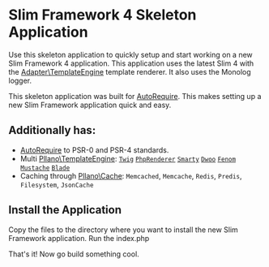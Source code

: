# Slim Framework 4 Skeleton Application

Use this skeleton application to quickly setup and start working on a new Slim Framework 4 application. This application uses the latest Slim 4 with the [Adapter\TemplateEngine](https://github.com/pllano/template-engine) template renderer. It also uses the Monolog logger.

This skeleton application was built for [AutoRequire](https://github.com/pllano/auto-require). This makes setting up a new Slim Framework application quick and easy.
 
## Additionally has:
- [AutoRequire](https://github.com/pllano/auto-require) to PSR-0 and PSR-4 standards.
- Multi [Pllano\TemplateEngine](https://github.com/pllano/template-engine): [`Twig`](https://github.com/twigphp/Twig) [`PhpRenderer`](https://github.com/slimphp/PHP-View) [`Smarty`](https://github.com/smarty-php/smarty) [`Dwoo`](https://github.com/dwoo-project/dwoo) [`Fenom`](https://github.com/fenom-template/fenom)  [`Mustache`](https://github.com/bobthecow/mustache.php) [`Blade`](https://github.com/PhiloNL/Laravel-Blade)
- Caching through [Pllano\Cache](https://github.com/pllano/cache): `Memcached`, `Memcache`, `Redis`, `Predis`, `Filesystem`, `JsonCache`
 
## Install the Application

Copy the files to the directory where you want to install the new Slim Framework application. Run the index.php

That's it! Now go build something cool.
